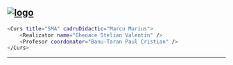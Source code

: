 <a href="https://ibb.co/FwGNFRP"><img src="https://i.ibb.co/58qtPb7/logo.png" alt="logo" border="0"></a>
---
```bash
<Curs title="SMA" cadruDidactic="Marcu Marius">
    <Realizator name="Gheoace Stelian Valentin" />
    <Profesor coordonator="Banu-Taran Paul Cristian" />
</Curs>
```
---
